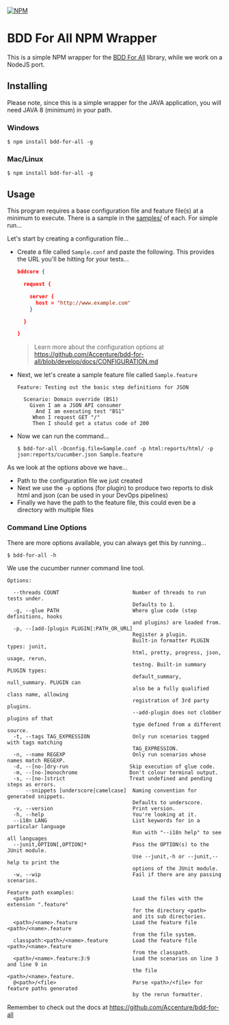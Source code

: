 [![NPM](https://nodei.co/npm/bdd-for-all.png?downloads=true&downloadRank=true&stars=true)](https://nodei.co/npm/bdd-for-all/)

# BDD For All NPM Wrapper

This is a simple NPM wrapper for the [BDD For All](https://github.com/Accenture/bdd-for-all) library, while we work on a NodeJS port.

## Installing

Please note, since this is a simple wrapper for the JAVA application, you will need JAVA 8 (minimum) in your path.

### Windows

```sbtshell
$ npm install bdd-for-all -g 
```

### Mac/Linux

```sbtshell
$ npm install bdd-for-all -g
```

## Usage

This program requires a base configuration file and feature file(s) at a minimum to execute.  There is a sample in the [samples/](samples/) of each.  For simple run...

Let's start by creating a configuration file...

* Create a file called `Sample.conf` and paste the following.  This provides the URL you'll be hitting for your tests...
  ```json
  bddcore {
  
    request {
  
      server {
        host = "http://www.example.com"
      }
  
    }
  
  }
  ```
  > Learn more about the configuration options at https://github.com/Accenture/bdd-for-all/blob/develop/docs/CONFIGURATION.md
* Next, we let's create a sample feature file called `Sample.feature`
  ```gherkin
  Feature: Testing out the basic step definitions for JSON
  
    Scenario: Domain override (BS1)
      Given I am a JSON API consumer
        And I am executing test "BS1"
       When I request GET "/"
       Then I should get a status code of 200
  ```
* Now we can run the command...
  ```sbtshell
  $ bdd-for-all -Dconfig.file=Sample.conf -p html:reports/html/ -p json:reports/cucumber.json Sample.feature
  ```

As we look at the options above we have...

* Path to the configuration file we just created
* Next we use the `-p` options (for plugin) to produce two reports to disk html and json (can be used in your DevOps pipelines)
* Finally we have the path to the feature file, this could even be a directory with multiple files

### Command Line Options

There are more options available, you can always get this by running...

```sbtshell
$ bdd-for-all -h
```

We use the cucumber runner command line tool.

```sbtshell
Options:

  --threads COUNT                        Number of threads to run tests under.
                                         Defaults to 1.
  -g, --glue PATH                        Where glue code (step definitions, hooks
                                         and plugins) are loaded from.
  -p, --[add-]plugin PLUGIN[:PATH_OR_URL]
                                         Register a plugin.
                                         Built-in formatter PLUGIN types: junit,
                                         html, pretty, progress, json, usage, rerun,
                                         testng. Built-in summary PLUGIN types:
                                         default_summary, null_summary. PLUGIN can
                                         also be a fully qualified class name, allowing
                                         registration of 3rd party plugins.
                                         --add-plugin does not clobber plugins of that
                                         type defined from a different source.
  -t, --tags TAG_EXPRESSION              Only run scenarios tagged with tags matching
                                         TAG_EXPRESSION.
  -n, --name REGEXP                      Only run scenarios whose names match REGEXP.
  -d, --[no-]dry-run                    Skip execution of glue code.
  -m, --[no-]monochrome                 Don't colour terminal output.
  -s, --[no-]strict                     Treat undefined and pending steps as errors.
      --snippets [underscore|camelcase]  Naming convention for generated snippets.
                                         Defaults to underscore.
  -v, --version                          Print version.
  -h, --help                             You're looking at it.
  --i18n LANG                            List keywords for in a particular language
                                         Run with "--i18n help" to see all languages
  --junit,OPTION[,OPTION]*               Pass the OPTION(s) to the JUnit module.
                                         Use --junit,-h or --junit,--help to print the
                                         options of the JUnit module.
  -w, --wip                              Fail if there are any passing scenarios.

Feature path examples:
  <path>                                 Load the files with the extension ".feature"
                                         for the directory <path>
                                         and its sub directories.
  <path>/<name>.feature                  Load the feature file <path>/<name>.feature
                                         from the file system.
  classpath:<path>/<name>.feature        Load the feature file <path>/<name>.feature
                                         from the classpath.
  <path>/<name>.feature:3:9              Load the scenarios on line 3 and line 9 in
                                         the file <path>/<name>.feature.
  @<path>/<file>                         Parse <path>/<file> for feature paths generated
                                         by the rerun formatter.
```

Remember to check out the docs at https://github.com/Accenture/bdd-for-all